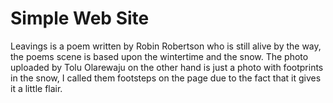 # Simple Web Site
Leavings is a poem written by Robin Robertson who is still alive by the way, the poems scene is based upon the wintertime and the snow. The photo uploaded by Tolu Olarewaju on the other hand is just a photo with footprints in the snow, I called them footsteps on the page due to the fact that it gives it a little flair.
